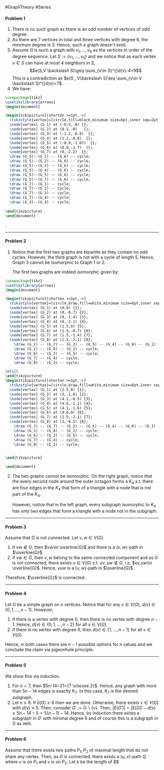#GraphTheory #Series 

#### Problem 1
1. There is no such graph as there is an odd number of vertices of odd degree.
2. As there are 7 vertices in total and three vertices with degree 6, the minimum degree is 3. Hence, such a graph doesn't exist.
3. Assume $G$ is such a graph with $v_{1},\dots,v_{8}$ as the vertices in order of the degree sequence. Let $S:=\{ v_{1},\dots,v_{5} \}$ and we notice that as each vertex $v\in S$ can have at most $4$ neighbors in $S$, $$e(S,V \backslash S)\geq \sum_{v\in S}^{}d(v)-4=9$$This is a contradiction as $e(S , V\backslash S)\leq \sum_{v\in V \backslash S}^{}d(v)=7$.
6. We have: 
```tikz
\usepackage{tikz}
\usetikzlibrary{arrows}
\begin{document}

\begin{tikzpicture}[shorten >=1pt,->]
  \tikzstyle{vertex}=[circle,fill=black,minimum size=6pt,inner sep=2pt]
  \node[vertex] (G_1) at (-0.5,-0) {};
  \node[vertex] (G_2) at (0.5,-0)   {};
  \node[vertex] (G_3) at (-1.2,-0.8)  {};
  \node[vertex] (G_4) at (1.2,-0.8)  {};
  \node[vertex] (G_5) at (-0.9,-1.67)  {};
  \node[vertex] (G_6) at (0.9,-1.7)  {};
  \node[vertex] (G_7) at (0,-2.2)  {};
  \draw (G_5)--(G_1) -- (G_6) -- cycle;
  \draw (G_5)--(G_2) -- (G_6) -- cycle;
  \draw (G_5)--(G_3) -- (G_6) -- cycle;
  \draw (G_5)--(G_4) -- (G_6) -- cycle;
  \draw (G_5)--(G_5) -- (G_6) -- cycle;
  \draw (G_5)--(G_7) -- (G_6) -- cycle;
  \draw (G_7)--(G_1) -- cycle;
  \draw (G_7)--(G_2) -- cycle;
  \draw (G_7)--(G_3) -- cycle;
  \draw (G_7)--(G_4) -- cycle;
  \draw (G_3)--(G_4) -- cycle;
  
\end{tikzpicture}
\end{document} 
```
.

---
#### Problem 2
1. Notice that the first two graphs are bipartite as they contain no odd cycles. However, the third graph is not with a cycle of length 5. Hence, Graph 3 cannot be isomorphic to Graph 1 or 2. 
   
   The first two graphs are indeed isomorphic given by: 
```tikz
\usepackage{tikz}
\usetikzlibrary{arrows}
\begin{document}

\begin{tikzpicture}[shorten >=1pt,->]
  \tikzstyle{vertex}=[circle,draw,fill=white,minimum size=6pt,inner sep=2pt]
  \node[vertex] (G_1) at (0,0) {1};
  \node[vertex] (G_2) at (0,-0.7) {2};
  \node[vertex] (G_3) at (0,-1.4) {3};
  \node[vertex] (G_4) at (0,-2.1) {4};
  \node[vertex] (G_5) at (1.5,0) {5};
  \node[vertex] (G_6) at (1.5,-0.7) {6};
  \node[vertex] (G_7) at (1.5,-1.4) {7};
  \node[vertex] (G_8) at (1.5,-2.1) {8};
	\draw (G_1) -- (G_7) -- (G_2) -- (G_5) -- (G_4) -- (G_6) -- (G_1) -- cycle;
	\draw (G_1) -- (G_8) -- (G_2) -- cycle;
	\draw (G_6) -- (G_3) -- (G_5) -- cycle;
	\draw (G_7) -- (G_4) -- cycle;
	\draw (G_8) -- (G_3) -- cycle;

\hfill 
\end{tikzpicture}
\begin{tikzpicture}[shorten >=1pt,->]
  \tikzstyle{vertex}=[circle,draw,fill=white,minimum size=6pt,inner sep=2pt]
  \node[vertex] (G_1) at (2.5,0) {1};
  \node[vertex] (G_2) at (3,-1.6) {2};
  \node[vertex] (G_3) at (4.1,-0.5) {3};
  \node[vertex] (G_4) at (4.6,-2.1) {4};
  \node[vertex] (G_5) at (4.1,-1.6) {5};
  \node[vertex] (G_6) at (4.6,0) {6};
  \node[vertex] (G_7) at (2.5,-2.1) {7};
  \node[vertex] (G_8) at (3,-0.5) {8};
	\draw (G_1) -- (G_7) -- (G_2) -- (G_5) -- (G_4) -- (G_6) -- (G_1) -- cycle;
	\draw (G_1) -- (G_8) -- (G_2) -- cycle;
	\draw (G_6) -- (G_3) -- (G_5) -- cycle;
	\draw (G_7) -- (G_4) -- cycle;
	\draw (G_8) -- (G_3) -- cycle;

  
\end{tikzpicture}

\end{document} 
```
    
2. The two graphs cannot be isomorphic. On the right graph, notice that the every second node around the outer octagon forms a $K_{4}$ s.t. there are four edges in the $K_{4}$ that form of a triangle with a node that is not part of the $K_{4}$. 
   
   However, notice that in the left graph, every subgraph isomorphic to $K_{4}$ has only two edges that form a triangle with a node not in the subgraph. 

---
#### Problem 3

Assume that $G$ is not connected. Let $v,w\in V(G)$. 
1. if $vw\notin G$, then $vw\in \overline{G}$ and there is a $(v,w)$-path in $\overline{G}$.
2. if $vw\in G$, then $v,w$ belong to the same connected component and as $G$ is not connected, there exists $u\in V(G)$ s.t. $uv,uw\notin G$, i.e. $uv,uw\in \overline{G}$. Hence, $vuw$ is a $(v,w)$-path in $\overline{G}$.
   
Therefore, $\overline{G}$ is connected.

---
#### Problem 4
Let $G$ be a simple graph on $n$ vertices. Notice that for any $v\in V(G)$, $d(v)\in \{ 0,1,\dots, n-1 \}$. However, 
1. if there is a vertex with degree 0, then there is no vertex with degree $n-1$. Hence, $d(v)\in \{ 0,1,\dots, n-2 \}$ for all $v\in V(G)$.
2. if there is no vertex with degree 0, then $d(v)\in \{ 1,\dots,n-1 \}$ for all $v\in V(G)$.

Hence, in both cases there are $n-1$ possible options for $n$ values and we conclude the claim via pigeonhole principle. 

---
#### Problem 5
We show this via induction. 
1. For $n=7$, then $5n-14=21={7 \choose 2}$. Hence, any graph with more than $5n-14$ edges is exactly $K_{7}$. In this case, $K_{7}$ is the desired subgraph.
2. Let $n\geq 8$. If $\delta(G)\geq 6$ then we are done. Otherwise, there exists $v\in V(G)$ with $d(v)\leq 5$. Then, consider $G':=G  \backslash \{ v \}$. Then, $\left| E(G') \right|=\left| E(G) \right|-d(v)\geq 5n-14-5=5(n-1)-14$. Hence, by induction there exists a subgraph in $G'$ with minimal degree 6 and of course this is a subgraph in $G$ as well.

---
#### Problem 6
Assume that there exists two paths $P_{1},P_{2}$ of maximal length that do not share any vertex. Then, as $G$ is connected, there exists a $(u,v)$-path $Q$ where $u$ is on $P_{1}$ and $v$ is on $P_{2}$. Let $k$ be the length of $$

 

